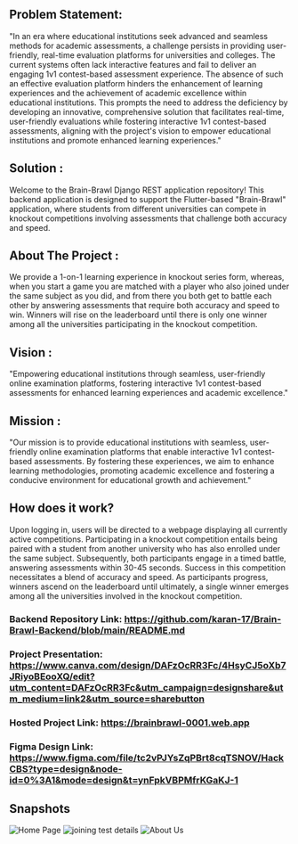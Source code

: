 ## Problem Statement:
"In an era where educational institutions seek advanced and seamless methods for academic assessments, a challenge persists in providing user-friendly, real-time evaluation platforms for universities and colleges. The current systems often lack interactive features and fail to deliver an engaging 1v1 contest-based assessment experience. The absence of such an effective evaluation platform hinders the enhancement of learning experiences and the achievement of academic excellence within educational institutions. This prompts the need to address the deficiency by developing an innovative, comprehensive solution that facilitates real-time, user-friendly evaluations while fostering interactive 1v1 contest-based assessments, aligning with the project's vision to empower educational institutions and promote enhanced learning experiences."

## Solution : 
Welcome to the Brain-Brawl Django REST application repository! This backend application is designed to support the Flutter-based "Brain-Brawl" application, where students from different universities can compete in knockout competitions involving assessments that challenge both accuracy and speed.

## About The Project : 
We provide a 1-on-1 learning experience in knockout series form, whereas, when you start a game you are matched with a player who also joined under the same subject as you did, and from there you both get to battle each other by answering assessments that require both accuracy and speed to win. Winners will rise on the leaderboard until there is only one winner among all the universities participating in the knockout competition.

## Vision : 
"Empowering educational institutions through seamless, user-friendly online examination platforms, fostering interactive 1v1 contest-based assessments for enhanced learning experiences and academic excellence."

## Mission : 
"Our mission is to provide educational institutions with seamless, user-friendly online examination platforms that enable interactive 1v1 contest-based assessments. By fostering these experiences, we aim to enhance learning methodologies, promoting academic excellence and fostering a conducive environment for educational growth and achievement."
  
## How does it work?
Upon logging in, users will be directed to a webpage displaying all currently active competitions. Participating in a knockout competition entails being paired with a student from another university who has also enrolled under the same subject. Subsequently, both participants engage in a timed battle, answering assessments within 30-45 seconds. Success in this competition necessitates a blend of accuracy and speed. As participants progress, winners ascend on the leaderboard until ultimately, a single winner emerges among all the universities involved in the knockout competition.

### Backend Repository Link: https://github.com/karan-17/Brain-Brawl-Backend/blob/main/README.md
### Project Presentation: https://www.canva.com/design/DAFzOcRR3Fc/4HsyCJ5oXb7JRiyoBEooXQ/edit?utm_content=DAFzOcRR3Fc&utm_campaign=designshare&utm_medium=link2&utm_source=sharebutton
### Hosted Project Link: https://brainbrawl-0001.web.app
### Figma Design Link: https://www.figma.com/file/tc2vPJYsZqPBrt8cqTSNOV/HackCBS?type=design&node-id=0%3A1&mode=design&t=ynFpkVBPMfrKGaKJ-1

## Snapshots

![Home Page](https://github.com/Dhruv-IGI/BrainBrawl/assets/86194637/fa2cdbe3-b2fd-4fff-b9ac-d7444058131c)
![joining test details](https://github.com/Dhruv-IGI/BrainBrawl/assets/86194637/41c9436c-1a41-4ff4-aa25-67f7ea62c2e6)
![About Us](https://github.com/user-attachments/assets/80e0cf81-5289-442d-a975-5e862a65748b)





